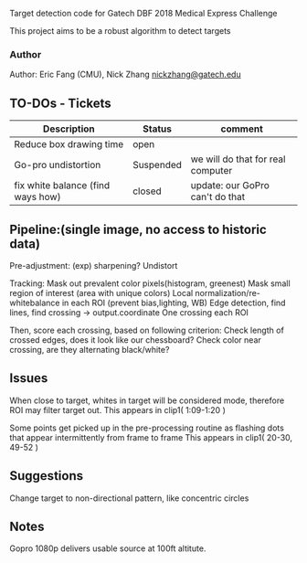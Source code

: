 Target detection code for Gatech DBF 2018 Medical Express Challenge

This project aims to be a robust algorithm to detect targets
### Author
Author: Eric Fang (CMU), Nick Zhang nickzhang@gatech.edu

## TO-DOs - Tickets

|Description    | Status    | comment|
|---|---|---|
|Reduce box drawing time| open ||
|Go-pro undistortion | Suspended| we will do that for real computer|
|fix white balance (find ways how)|closed| update: our GoPro can't do that|

## Pipeline:(single image, no access to historic data)
Pre-adjustment:
(exp) sharpening?
Undistort

Tracking:
Mask out prevalent color pixels(histogram, greenest)
Mask small region of interest (area with unique colors)
Local normalization/re-whitebalance in each ROI (prevent bias,lighting, WB)
Edge detection, find lines, find crossing -> output.coordinate
One crossing each ROI

Then, score each crossing, based on following criterion:
Check length of crossed edges, does it look like our chessboard?
Check color near crossing, are they alternating black/white?

## Issues
When close to target, whites in target will be considered mode, therefore ROI may filter target out.
This appears in clip1( 1:09-1:20 )

Some points get picked up in the pre-processing routine as flashing dots that appear intermittently from frame to frame
This appears in clip1( 20-30, 49-52 )

## Suggestions
Change target to non-directional pattern, like concentric circles

## Notes
Gopro 1080p delivers usable source at 100ft altitute. 
